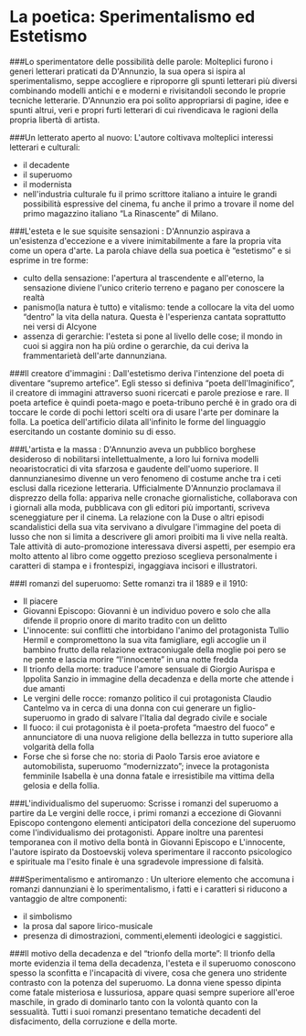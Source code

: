 # La poetica: Sperimentalismo ed Estetismo

###Lo sperimentatore delle possibilità delle parole:
Molteplici furono i generi letterari praticati da D'Annunzio, la sua opera si ispira al sperimentalismo, seppe accogliere e riproporre gli spunti letterari più diversi combinando modelli antichi e e moderni e rivisitandoli secondo le proprie tecniche letterarie. D'Annunzio era poi solito appropriarsi di pagine, idee e spunti altrui, veri e propri furti letterari di cui rivendicava le ragioni della propria libertà di artista.

###Un letterato aperto al nuovo:
L'autore coltivava molteplici interessi letterari e culturali:
- il decadente
- il superuomo
- il modernista
- nell'industria culturale fu il primo scrittore italiano a intuire le grandi possibilità espressive del cinema, fu anche il primo a trovare il nome del primo magazzino italiano “La Rinascente” di Milano.

###L'esteta e le sue squisite sensazioni :
D'Annunzio aspirava a un'esistenza d'eccezione e a vivere inimitabilmente a fare la propria vita come un opera d'arte. La parola chiave della sua poetica è “estetismo” e si esprime in tre forme:
- culto della sensazione: l'apertura al trascendente e all'eterno, la sensazione diviene l'unico criterio terreno e pagano per conoscere la realtà
- panismo(la natura è tutto) e vitalismo: tende a collocare la vita del uomo “dentro” la vita della natura. Questa è l'esperienza cantata soprattutto nei versi di Alcyone
- assenza di gerarchie: l'esteta si pone al livello delle cose; il mondo  in cuoi si aggira non ha più ordine o gerarchie, da cui deriva la frammentarietà dell'arte dannunziana.

###Il creatore d'immagini :
Dall'estetismo deriva l'intenzione del poeta di diventare “supremo artefice”. Egli stesso si definiva “poeta dell'Imaginifico”, il creatore di immagini attraverso suoni ricercati e parole preziose e rare. Il poeta artefice è quindi poeta-mago e poeta-tribuno perché è in grado ora di toccare le corde di pochi lettori scelti ora di usare l'arte per dominare la folla. La poetica dell'artificio dilata all'infinito le forme del linguaggio esercitando un costante dominio su di esso.

###L'artista e la massa :
D'Annunzio aveva un pubblico borghese desideroso di nobilitarsi intellettualmente,  a loro lui forniva modelli neoaristocratici di vita sfarzosa e gaudente dell'uomo superiore. Il dannunzianesimo divenne un vero fenomeno di costume anche tra i ceti esclusi dalla ricezione letteraria. Ufficialmente D'Annunzio proclamava il disprezzo della folla: appariva nelle cronache giornalistiche, collaborava con i giornali alla moda,  pubblicava con gli editori più importanti, scriveva sceneggiature per il cinema. La relazione con la Duse o altri episodi scandalistici della sua vita servivano a divulgare l'immagine del poeta di lusso che non si limita a descrivere gli amori proibiti ma li vive nella realtà. Tale attività di auto-promozione interessava diversi aspetti, per esempio era molto attento al libro come oggetto prezioso sceglieva personalmente i caratteri di stampa e i frontespizi, ingaggiava incisori e illustratori.

###I romanzi del superuomo:
Sette romanzi tra il 1889 e il 1910:
- Il piacere
- Giovanni Episcopo: Giovanni è un individuo povero e solo che alla difende il proprio onore di marito tradito con un delitto
- L'innocente: sui conflitti che intorbidano l'animo del  protagonista Tullio Hermil e compromettono la sua  vita famigliare, egli accoglie un il bambino frutto della relazione extraconiugale della moglie poi pero se ne pente e lascia morire “l'innocente” in una notte fredda
- Il trionfo della  morte: traduce l'amore sensuale di Giorgio Aurispa e Ippolita Sanzio in immagine della decadenza e della morte che attende i due amanti
- Le vergini delle rocce: romanzo politico il cui protagonista Claudio Cantelmo va in cerca di una donna con cui generare un figlio-superuomo in grado di salvare l'Italia dal degrado civile e sociale
- Il fuoco: il cui protagonista è il poeta-profeta “maestro del fuoco” e annunciatore di una nuova religione della bellezza in tutto superiore alla volgarità della folla
- Forse che sì forse che no: storia di Paolo Tarsis eroe aviatore e automobilista, superuomo “modernizzato”; invece la protagonista femminile Isabella è una donna fatale e irresistibile ma vittima della gelosia e della follia.

###L'individualismo del superuomo:
Scrisse i romanzi del superuomo a partire da Le vergini delle rocce, i primi romanzi a eccezione di Giovanni Episcopo contengono elementi anticipatori della concezione del superuomo come l'individualismo dei protagonisti. Appare inoltre una parentesi temporanea con il motivo della bontà in Giovanni Episcopo e  L'innocente, l'autore ispirato da Dostoevskij voleva sperimentare il racconto psicologico e spirituale ma l'esito finale è una sgradevole impressione di falsità.

###Sperimentalismo e antiromanzo :
Un ulteriore elemento che accomuna i romanzi dannunziani è lo sperimentalismo, i fatti e i caratteri si riducono a vantaggio de altre componenti:
- il simbolismo
- la prosa dal sapore lirico-musicale
- presenza di dimostrazioni, commenti,elementi ideologici e saggistici.

###Il motivo della decadenza e del “trionfo della morte”:
Il trionfo della morte evidenzia il tema della decadenza, l'esteta e il superuomo conoscono spesso la sconfitta e l'incapacità di vivere, cosa che genera uno stridente contrasto con la potenza del superuomo. La donna viene spesso dipinta come fatale misteriosa e lussuriosa, appare quasi sempre superiore all'eroe maschile, in grado di dominarlo tanto con la volontà quanto con la sessualità. Tutti i suoi romanzi presentano tematiche decadenti del disfacimento, della corruzione e della morte.
